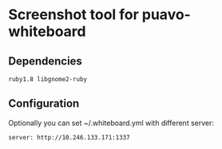 
# Screenshot tool for puavo-whiteboard

## Dependencies

    ruby1.8 libgnome2-ruby

## Configuration

Optionally you can set ~/.whiteboard.yml with different server:

    server: http://10.246.133.171:1337

